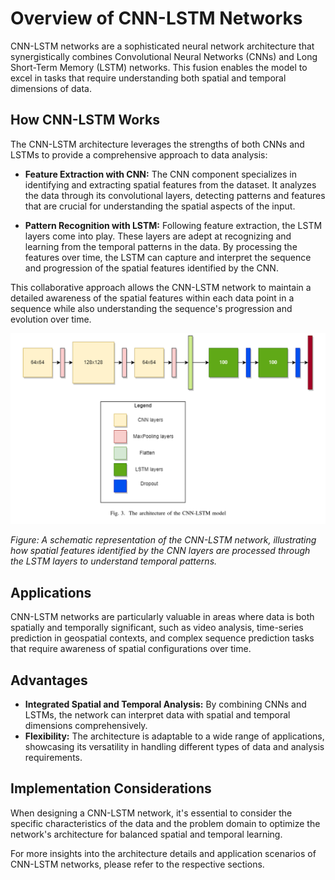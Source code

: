 # Overview of CNN-LSTM Networks

CNN-LSTM networks are a sophisticated neural network architecture that synergistically combines Convolutional Neural Networks (CNNs) and Long Short-Term Memory (LSTM) networks. This fusion enables the model to excel in tasks that require understanding both spatial and temporal dimensions of data.

## How CNN-LSTM Works

The CNN-LSTM architecture leverages the strengths of both CNNs and LSTMs to provide a comprehensive approach to data analysis:

- **Feature Extraction with CNN:** The CNN component specializes in identifying and extracting spatial features from the dataset. It analyzes the data through its convolutional layers, detecting patterns and features that are crucial for understanding the spatial aspects of the input.

- **Pattern Recognition with LSTM:** Following feature extraction, the LSTM layers come into play. These layers are adept at recognizing and learning from the temporal patterns in the data. By processing the features over time, the LSTM can capture and interpret the sequence and progression of the spatial features identified by the CNN.

This collaborative approach allows the CNN-LSTM network to maintain a detailed awareness of the spatial features within each data point in a sequence while also understanding the sequence's progression and evolution over time.

![CNN-LSTM Architecture](../../Images/CNN-LSTM/Architecture-of-CNN-LSTM-model.png)

_Figure: A schematic representation of the CNN-LSTM network, illustrating how spatial features identified by the CNN layers are processed through the LSTM layers to understand temporal patterns._

## Applications

CNN-LSTM networks are particularly valuable in areas where data is both spatially and temporally significant, such as video analysis, time-series prediction in geospatial contexts, and complex sequence prediction tasks that require awareness of spatial configurations over time.

## Advantages

- **Integrated Spatial and Temporal Analysis:** By combining CNNs and LSTMs, the network can interpret data with spatial and temporal dimensions comprehensively.
- **Flexibility:** The architecture is adaptable to a wide range of applications, showcasing its versatility in handling different types of data and analysis requirements.

## Implementation Considerations

When designing a CNN-LSTM network, it's essential to consider the specific characteristics of the data and the problem domain to optimize the network's architecture for balanced spatial and temporal learning.

For more insights into the architecture details and application scenarios of CNN-LSTM networks, please refer to the respective sections.
